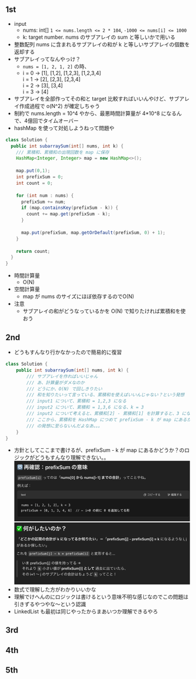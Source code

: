 ## 1st
- input
  - nums: int[] `1 <= nums.length <= 2 * 104`, `-1000 <= nums[i] <= 1000`
  - k: target number. nums のサブアレイの sum と等しいかで用いる
- 整数配列 nums に含まれるサブアレイの和が k と等しいサブアレイの個数を返却する
- サブアレイってなんやっけ？
  - `nums = [1, 2, 1, 2]` の時、
  - i = 0 → [1], [1,2], [1,2,3], [1,2,3,4]  
    i = 1 → [2], [2,3], [2,3,4]  
    i = 2 → [3], [3,4]  
    i = 3 → [4]
- サブアレイを全部作ってその和と target 比較すればいいんやけど、サブアレイ作成過程で o(N^2) が確定しちゃう
- 制約で nums.length = 10^4 やから、最悪時間計算量が 4*10^8 になるんで、4億回でタイムオーバー
- hashMap を使って対処しようねって問題や
```java
class Solution {
  public int subarraySum(int[] nums, int k) {
    /// 累積和、累積和の出現回数を map に保存
    HashMap<Integer, Integer> map = new HashMap<>();

    map.put(0,1);
    int prefixSum = 0;
    int count = 0;

    for (int num : nums) {
      prefixSum += num;
      if (map.containsKey(prefixSum - k)) {
        count += map.get(prefixSum - k);
      }

      map.put(prefixSum, map.getOrDefault(prefixSum, 0) + 1);
    }

    return count;
  }
}
```
- 時間計算量
  - O(N)
- 空間計算量
  - map が nums のサイズにほぼ依存するのでO(N)
- 注意
  - サブアレイの和がどうなっているかを O(N) で知りたければ累積和を使おう
## 2nd
- どうもすんなり行かなかったので簡易的に復習
```java
class Solution {
    public int subarraySum(int[] nums, int k) {
        /// サブアレイを作ればいいじゃん
        /// あ、計算量がダメなのか
        /// どうにか、O(N) で回しきりたい
        /// 和を知りたいって言っている、累積和を使えばいいんじゃない？という発想
        /// input1 について、累積和 = 1,2,3 になる
        /// input2 について、累積和 = 1,3,6 になる、k = 3
        /// input2 について考えると、累積和[2] - 累積和[1] を計算すると、3 になり、nums[2] と等しいことがわかる
        /// ここから、累積和を HashMap につめて prefixSum - k が map にあるかどうか都度検索してカウントすればいい！
        /// の発想に至らないんだよなあ。。。
    }
}
```
- 方針としてここまで書けるが、prefixSum - k が map にあるかどうか？のロジックがどうもすんなり理解できない。。
  ![img.png](img.png)
  ![img_1.png](img_1.png)
- 数式で理解した方がわかりいいかな
- 理解でけへんのにロジックは書けるという意味不明な感じなのでこの問題は引きずるやつやな〜という認識
- LinkedList も最初は同じやったからまあいつか理解できるやろ
## 3rd

## 4th

## 5th
